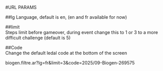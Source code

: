 #URL PARAMS  
  
##lg 
Language, default is en, (en and fr available for now)  

##limit  
Steps limit before gameover, during event change this to 1 or 3 to a more difficult challenge (default is 5)  

##Code   
Change the default ledal code at the bottom of the screen  

biogen.filtre.ar?lg=fr&limit=3&code=2025/09-Biogen-269575  
